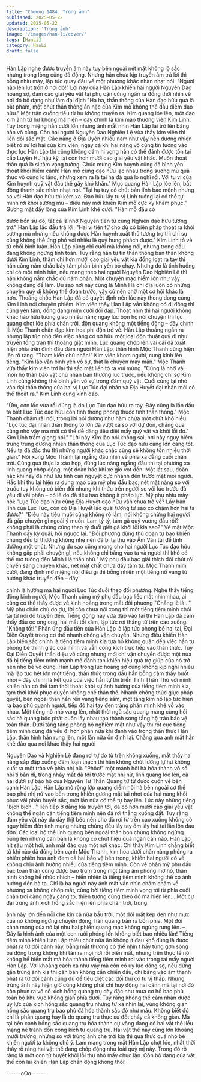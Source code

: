 ```yaml
---
title: "Chương 1484: Trùng ảnh"
published: 2025-05-22
updated: 2025-05-22
description: 'Trùng ảnh'
image: '/images/han-li/cover/'
tags: [HanLi]
category: HanLi
draft: false
---
```


Hàn Lập nghe được truyền âm này tuy bên ngoài nét mặt không
lộ sắc nhưng trong lòng cũng đã động.
Nhưng hắn chưa kịp truyền âm trả lời thì bỗng nhíu mày, lập tức
quay đầu về một phương khác nhàn nhạt nói: "Người nào lén lút
trốn ở nơi đó!"
Lời này của Hàn Lập khiến hai người Nguyên Dao hoảng sợ, đám
cao giai yêu vật tại phụ cận cũng ngẩn ra đồng thời nhìn về nơi
đó bộ dạng như lâm đại địch "Ha ha, thần thông của Hàn đạo hữu
quả là bất phàm, một chút thần thông ẩn nặc của Kim mỗ không
thể dấu diếm đạo hữu." Một trận cuồng tiếu từ hư không truyền
ra. Kim quang lóe lên, một đạo kim ảnh từ hư không mà hiện –
đây chính là kim mao thương viên Kim Linh. Tuy trong miệng hắn
cười lớn nhưng ánh mắt nhìn Hàn Lập lại trở lên băng hàn vô
cùng. Còn hai người Nguyên Dao Nghiên Lệ vừa thấy kim viên thì
liền đổi sắc mặt. Các nàng ở Địa Uyên nhiều năm như vậy nên
đương nhiên biết rõ sự lợi hại của kim viên, ngay cả khi hai nàng
vô cùng tin tưởng vào thực lực Hàn Lập thì cũng không dám hi
vọng hắn có thể đánh được tồn tại cấp Luyện Hư hậu kỳ, lại còn
hơn mười cao giai yêu vật khác. Muốn thoát thân quả là si tâm
vọng tưởng.
Chúc mừng Kim huynh cũng đã bình yên thoát khỏi hiểm cảnh!
Hàn mỗ cùng đạo hữu lạc nhau trong sương mù quả thực vô
cùng lo lắng, nhưng xem ra là tại hạ đã quá lo nghĩ rồi. Với tu vị
của Kim huynh quỷ vật đâu thể gây khó khăn." Mục quang Hàn
Lập lóe lên, bất động thanh sắc nhàn nhạt nói.
"Tại hạ tuy có chút bản lĩnh bảo mệnh nhưng so với Hàn đạo hữu
thì kém xa. Đạo hữu lấy tu vị Linh tướng lại có thể tự mình rời
khỏi sương mù – điều này mới khiến Kim mỗ cực kỳ khâm phục."
Gương mặt đầy lông của Kim Linh khẽ cười. "Hàn mỗ đâu có

được bổn sự đó, tất cả là nhờ Nguyên tiên tử cùng Nghiên đạo
hữu tương trợ." Hàn Lập lắc đầu trả lời.
"Hai vị tiên tử cho dù có biện pháp thoát ra khỏi sương mù nhưng
nếu không được Hàn huynh xuất thủ tương trợ thì chỉ sự cũng
không thể ứng phó với nhiều lệ quỷ hung phách được." Kim Linh
tỏ vẻ từ chối bình luận. Hàn Lập cũng chỉ cười mà không nói,
nhưng trong đầu đang không ngừng tính toán.
Tuy rằng hắn tự tin thần thông bản thân không dưới Kim Linh,
thậm chí hơn mười cao giai yêu vật kia đồng loạt ra tay thì hắn
cũng nắm chắc bảy tám phần bình yên bỏ chạy.
Nhưng đó là tình huống chỉ có một mình hắn, nếu mang theo hai
người Nguyên Dao Nghiên Lệ thì hắn không nắm chắc đủ năm
phần. Một chuyện mạo hiểm lớn như vậy không đáng để làm. Dù
sao nơi này cũng là Minh Hà chi địa luôn có những chuyện quỷ dị
không thể đoán trước, vậy cứ nên chờ một cơ hội khác là hơn.
Thoáng chốc Hàn Lập đã có quyết định nên lúc này thong dong
cùng Kim Linh nói chuyện phiếm. Kim viên thấy Hàn Lập vẫn
không có dị động thì cũng yên tâm, đồng dạng mỉm cười đối đáp.
Thoạt nhìn thì hai người không khác hảo hữu tương giao nhiều
năm; ngay lúc bọn họ nói chuyện thì lục quang chợt lóe phía chân
trời, độn quang không một tiếng động – đây chính là Mộc Thanh
chân đạp kim hoa phi độn trở về. Hàn Lập thoáng ngẩn ra nhưng
lập tức nhớ đến việc nàng có sở hữu một loại độn thuật quỷ dị
như truyền tống trận thì thoáng giật mình.
Lục quang chớp lên vài cái đã xuất hiện phía trên đỉnh đầu đám
người Hàn Lập, thân hình Mộc Thanh cũng hiện lên rõ ràng.
"Tham kiến chủ nhân!" Kim viên khom người, cung kính lên tiếng.
"Kim lão vẫn bình yên vô sự, thật là chuyện may mắn." Mộc
Thanh vừa thấy kim viên trở lại thì sắc mặt liền tỏ ra vui mừng.
"Cũng là nhờ vài món hộ thân bảo vật chủ nhân ban thưởng lúc
trước, nếu không chỉ sợ Kim Linh cũng không thể bình yên vô sự
trong đám quỷ vật. Cuối cùng lại nhờ vào đại thần thông của hai
vị Lục Túc đại nhân và Địa Huyết đại nhân mới có thể thoát ra."
Kim Linh cung kính đáp.

"Ừm, cơn lốc vừa rồi đúng là do Lục Túc đạo hữu ra tay. Đây
cũng là lần đầu ta biết Lục Túc đạo hữu còn tinh thông phong
thuộc tính thần thông." Mộc Thanh chậm rãi nói, trong lời nói
dường như hàm chứa một chút khó hiểu. "Lục túc đại nhân thần
thông to lớn đã vượt xa so với dự đón, chẳng qua cũng nhờ vậy
mà mới có thể dễ dàng tiêu diệt mấy quỷ vật và khôi lỗi đó." Kim
Linh trầm giọng nói."
"Lời này Kim lão nói không sai, nơi này nguy hiểm trùng trùng
đương nhiên thần thông của Lục Túc đạo hữu càng lớn càng tốt.
Nếu ta đã đắc thủ thì những người khác chắc cũng sẽ không tốn
nhiều thời gian." Nói xong Mộc Thanh lại ngẩng đầu nhìn về phía
xa đằng cuối chân trời.
Cũng quả thực là xảo hợp, đúng lúc nàng ngẩng đầu thì tại
phương xa linh quang chớp động, một đoàn hắc khí xé gió vọt
đến.
Một lát sau, đoàn hắc khí này đã như lưu tinh cản nguyệt cực
nhanh đến trước mặt mọi người. Hắc khí thu lại hiện ra dung mạo
của mỹ phụ đầu bạc, nét mặt nàng so với trước tuy không có biến
đổi nhưng khí thức trên người so với lúc trước đã yếu đi vài phần
– có lẽ do đã tiêu hao không ít pháp lực. Mỹ phụ nhíu mày hỏi:
"Lục Túc đạo hữu cùng Địa Huyết đạo hữu vẫn chưa trở về? Lấy
bản lĩnh của Lục Túc, còn có Địa Huyết lão quái tương tự sao có
chậm hơn hai ta được?"
"Điều này tiểu muội cũng không rõ lắm, nói không chừng hai
người đã gặp chuyện gì ngoài ý muốn. Lam tỷ tỷ, tám gã quỷ
vương đâu rồi? không phải là chúng cũng theo tỷ đuổi giết gã khôi
lỗi kia sao?" Vẻ mặt Mộc Thanh đầy kỳ quái, hỏi ngược lại.
"Đối phương dùng thủ đoạn tự bạo khiến chúng đều bị thương
không nhẹ nên đã bị ta thu vào Âm Vân túi để tĩnh dưỡng một
chút. Nhưng dù sao cũng mong cho hai người Lục Túc đạo hữu
không gặp phải chuyện gì, nếu không chỉ bằng vào ta và ngươi thì
khó có thể mơ tưởng đến Minh Hà thần nhũ." Mỹ phụ đầu bạc giải
thích đôi chút rồi chyển sang chuyện khác, nét mặt chất chứa đầy
tâm tư. Mộc Thanh mỉm cười, đang định mở miệng nói điều gì thì
bỗng nhiên một tiếng nổ vang từ hướng khác truyền đến – đây

chính là hướng mà hai người Lục Túc đuổi theo đối phương.
Nghe thấy tiếng động kinh người, Mộc Thanh cũng mỹ phụ đầu
bạc liếc mắt nhìn nhau, ai cũng có thể thấy được vẻ kinh hoảng
trong mắt đối phương "Chẳng lẽ là…" Mỹ phụ chần chừ do dự, lời
còn chưa nói xong thì một tiếng tiêm minh chói tai từ nơi đó
truyền đến. Tiếng động này vừa đập vào tai thì Hàn Lập đã cảm
thấy đầu óc ong ong, hai mắt tối xầm, lập tức rơi thẳng từ trên
cao xuống. "Không tốt!"
Phản ứng đầu tiên của Hàn Lập là lập tức phong bế hai tai, Đại
Diễn Quyết trong cơ thể nhanh chóng vận chuyển.
Nhưng điều khiến Hàn Lập biến sắc chính là tiếng tiêm minh kia
tựa hồ không quản đến việc hắn tự phong bế thính giác của mình
và vẫn công kích trực tiếp vào thần thức. Tuy Đại Diễn Quyết thần
diệu vô cùng nhưng mới chỉ vận chuyển được một nửa đã bị tiếng
tiêm minh mạnh mẽ đánh tan khiến hiệu quả trợ giúp của nó trở
nên nhỏ bé vô cùng.
Hàn Lập trong lúc hoảng sợ cũng không kịp nghĩ nhiều mà lập tức
hét lớn một tiếng, thần thức trong đầu hắn bỗng cảm thấy buốt
nhói – đây chính là kết quả của việc hắn tự thi triển Tinh Thần
Thứ với mình khiến hắn có thể tạm thời thoát khỏi sự ảnh hưởng
của tiếng tiêm minh kia, tạm thời khôi phục quyền khống chế thân
thể.
Nhanh chóng thúc giục pháp quyết, bên ngoài thân hắn rền vang
tiếng sấm, một tàng kim hồ lập tức hiện ra bao phủ quanh người,
tiếp đó hai tay đen trắng phân minh khẽ vỗ vào nhau.
Một tiếng nổ nhỏ vang lên, nhất thời ngũ sắc quang mang cùng
hôi sắc hà quang bộc phát cuốn lấy nhau tạo thành song tầng hộ
tráo bảo vệ toàn thân.
Dưới tầng tầng phòng hộ nghiêm mật như vậy thì rốt cục tiếng
tiêm minh cũng đã yếu đi hơn phân nửa khi đánh vào trong thần
thức Hàn Lập, thân hình hắn rung lên, một lần nữa ổn định lại.
Chẳng qua ánh mắt hắn khẽ đảo qua nơi khác thấy hai người

Nguyên Dao và Nghiên Lệ đang rơi tự do từ trên không xuống,
mắt thấy hai nàng sắp đập xuống đám loạn thạch thì hắn không
chút lưỡng lự hư không xuất ra một trảo về phía nhị nữ.
"Phôc!" một mảnh hôi hà hóa thành vô số hôi ti bắn đi, trong nháy
mắt đã tới trước mặt nhị nữ, linh quang lóe lên, cả hai dưới sự
bảo hộ của Nguyên Từ Thần Quang từ từ được cuốn về bên cạnh
Hàn Lập.
Hàn Lập mở rộng lớp quang diễm hôi hà bên ngoài cơ thể bao
phủ nhị nữ vào bên trong khiến gương mặt tái nhợt của hai nàng
khôi phục vài phần huyết sắc, một lần nữa có thể tự bay lên.
Lúc này những tiếng "bịch bịch…" liên tiếp ở đằng kia truyền tới,
đã có hơn mười cao giai yêu vật không thể ngăn cản tiếng tiêm
minh nên đã rơi thẳng xuống đất.
Tuy rằng đám yêu vật này da dày thịt béo nên cho dù rơi từ trên
cao xuống không có nguy hiểm đến tính mạng nhưng chúng đều
lấy tay ôm lấy hai tai lăn lộn đau đớn. Các loại hộ thể linh quang
bên ngoài thân bọn chúng không ngừng bùng lên nhưng căn bản
là không có chút hiệu quả ngăn cản nào. Hàn Lập hít sâu một hơi,
ánh mắt đảo qua một nơi khác.
Chỉ thấy Kim Linh chẳng biết từ khi nào đã đứng bên cạnh Mộc
Thanh, kim hoa dưới chân nàng phóng ra phiến phiến hoa ảnh
đem cả hai bảo vệ bên trong, khiến hai người có vẻ không chịu
ảnh hưởng nhiều của tiếng tiêm minh.
Còn về phần mỹ phụ đầu bạc toàn thân cũng được bao trùm
trong một tầng âm phong mơ hồ, thân hình không hề nhúc nhích
– hiển nhiên là tiếng tiêm minh không thề có ảnh hưởng đến bà
ta.
Chỉ là ba người này ánh mắt vẫn nhìn chằm chằm về phương xa
không chớp mắt, cũng bởi tiếng tiêm minh vọng tới từ phía cuối
chân trời càng ngày càng to, thiên tượng cũng theo đó mà hiện
lên…
Một cự đại trùng ảnh xích hồng sắc hiện lên phía chân trời, trùng

ảnh này lớn đến nỗi che kín cả nửa bầu trời, một đôi mắt kép đen
như mực của nó không ngừng chuyển động, hàn quang bắn ra
bốn phía. Một đôi cảnh mỏng của nó lại như hai phiến quang mạc
không ngừng rung lên. – Đây là hình ảnh của một con ruồi phóng
lớn không biết bao nhiêu lần!
Tiếng tiêm minh khiến Hàn Lập thiếu chút nữa ăn không ít đau
khổ đúng là được phát ra từ đôi cánh này, bằng mắt thường có
thể nhìn t hấy từng gợn sóng ba động trong không khí tản ra mọi
nơi rồi biến mất, nhưng trên thực tế nó không hề biến mất mà hóa
thành tiếng tiêm minh rơi vào trong tai mấy người Hàn Lập.
Với khoảng cách xa như vậy mà còn có uy lực đáng sợ, nếu
đứng gần trùng ảnh kia thì căn bản không cần chiến đấu, chỉ
bằng vào âm thanh phát ra từ đôi cánh cũng đủ để tiêu diệt các
đối thủ có tu vị thấp.
Nhưng trùng ảnh này hiện giờ cũng không phải chỉ huy động hai
cánh mà tại nơi đó còn phun ra vô số xích hồng quang trụ dày
đặc như mưa cơ hồ bao phủ toàn bộ khu vực không gian phía
dưới.
Tuy rằng không thể cảm nhận được uy lực của xích hồng sắc
quang trụ nhưng từ xa nhìn lại, vùng không gian hồng sắc quang
trụ bao phủ đã hóa thành sắc đỏ như máu. Không biết đó chỉ là
phản quang hay là do quang trụ thực sự đốt cháy cả không gian.
Mà tại bên cạnh hồng sắc quang trụ hóa thành cự võng đang có
hai vật thể liều mạng né tránh đòn công kích từ quang trụ.
Hai vật thể này cũng lớn khoảng mười trượng, nhưng so với trùng
ảnh che trời kia thì quả thực quá nhỏ bé khiến người ta không
chú ý. Lam mang trong mắt Hàn Lập chợt lóe, nhất thời thấy rõ
ràng hai vật thể đang chớp động như loài quỷ mị này.
Trong đó rõ ràng là một con tử huyết khôi lỗi thu nhỏ mấy chục
lần. Còn bộ dạng của vật thể còn lại khiến Hàn Lập chấn động
không thôi!

------oOo------
